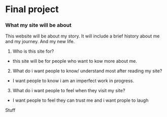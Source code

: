 # Final project #

### What my site will be about
This website will be about my story. It will include a brief history about me and my journey. And my new life.

1. Who is this site for?
- this site will be for people who want to kow more about me.
2. What do i want people to know/ understand most after reading my site? 
- I want people to know i am an imperfect work in progress.
3. What do i want people to feel when they visit my site?
- I want people to feel they can trust me and i want prople to laugh

Stuff
